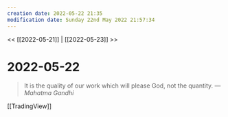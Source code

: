 ```yaml
---
creation date: 2022-05-22 21:35
modification date: Sunday 22nd May 2022 21:57:34
---
```


<< [[2022-05-21]] | [[2022-05-23]] >>

# 2022-05-22

> It is the quality of our work which will please God, not the quantity.
> — <cite>Mahatma Gandhi</cite>

[[TradingView]]
